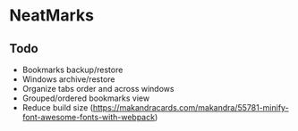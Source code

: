 NeatMarks
===

## Todo

* Bookmarks backup/restore
* Windows archive/restore
* Organize tabs order and across windows
* Grouped/ordered bookmarks view
* Reduce build size (https://makandracards.com/makandra/55781-minify-font-awesome-fonts-with-webpack)
